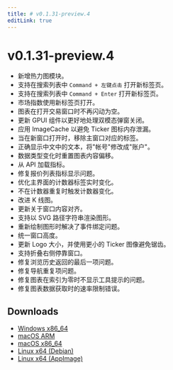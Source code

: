 ```yaml
---
title: # v0.1.31-preview.4
editLink: true
---
```


# v0.1.31-preview.4 <Badge type="warning" text="preview" />

- 新增热力图模块。
- 支持在搜索列表中 `Command + 左键点击` 打开新标签页。
- 支持在搜索列表中 `Command + Enter` 打开新标签页。
- 市场指数使用新标签页打开。
- 图表在打开交易窗口时不再闪动为空。
- 更新 GPUI 组件以更好地处理双模态弹窗关闭。
- 应用 ImageCache 以避免 Ticker 图标内存泄漏。
- 当在新窗口打开时，移除主窗口对应的标签。
- 正确显示中文中的文本，将"帐号"修改成"账户"。
- 数据类型变化时重置图表内容偏移。
- 从 API 加载指标。
- 修复报价列表指标显示问题。
- 优化主界面的计数器标签实时变化。
- 不在计数器重复时触发计数器变化。
- 改进 K 线图。
- 更新关于窗口内容对齐。
- 支持以 SVG 路径字符串渲染图形。
- 重新绘制图形时解决了事件绑定问题。
- 统一窗口高度。
- 更新 Logo 大小，并使用更小的 Ticker 图像避免锯齿。
- 支持折叠右侧停靠窗口。
- 修复浏览历史返回的最后一项问题。
- 修复导航重复项问题。
- 修复图表在索引为零时不显示工具提示的问题。
- 修复图表数据获取时的速率限制错误。

## Downloads

- [Windows x86_64](https://assets.lbkrs.com/github/release/longbridge-desktop/preview/longbridge-0.1.31-preview.4-windows-x86_64.zip)
- [macOS ARM](https://assets.lbkrs.com/github/release/longbridge-desktop/preview/longbridge-v0.1.31-preview.4-macos-aarch64.dmg)
- [macOS x86_64](https://assets.lbkrs.com/github/release/longbridge-desktop/preview/longbridge-v0.1.31-preview.4-macos-x86_64.dmg)
- [Linux x64 (Debian)](https://assets.lbkrs.com/github/release/longbridge-desktop/preview/longbridge-v0.1.31-preview.4-linux-x86_64.deb)
- [Linux x64 (AppImage)](https://assets.lbkrs.com/github/release/longbridge-desktop/preview/longbridge-v0.1.31-preview.4-linux-x86_64.AppImage)
